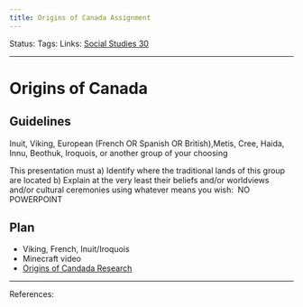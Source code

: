 ```yaml
---
title: Origins of Canada Assignment
---
```

Status:
Tags:
Links: [Social Studies 30](out/social-studies-30.md)
___
# Origins of Canada
## Guidelines
Inuit, Viking, European (French OR Spanish OR British),Metis, Cree, Haida, Innu, Beothuk, Iroquois, or another group of your choosing

This presentation must 
a) Identify where the traditional lands of this group are located
b) Explain at the very least their beliefs and/or worldviews and/or cultural ceremonies using whatever means you wish:  NO POWERPOINT
## Plan
- Viking, French, Inuit/Iroquois
- Minecraft video
- [Origins of Candada Research](out/origins-of-candada-research.md)
___
References: